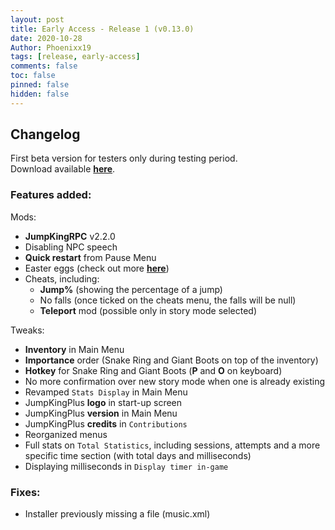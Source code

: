 ```yaml
---
layout: post
title: Early Access - Release 1 (v0.13.0)
date: 2020-10-28
Author: Phoenixx19
tags: [release, early-access]
comments: false
toc: false
pinned: false
hidden: false
---
```


## Changelog

First beta version for testers only during testing period.<br>
Download available [**here**](https://github.com/Phoenixx19/JumpKingPlus/releases/tag/v0.13.0).
<!-- more -->

### Features added:

Mods:
- **JumpKingRPC** v2.2.0
- Disabling NPC speech
- **Quick restart** from Pause Menu
- Easter eggs (check out more [**here**](https://github.com/Phoenixx19/JumpKingPlus/about))
- Cheats, including:
  - **Jump%** (showing the percentage of a jump)
  - No falls (once ticked on the cheats menu, the falls will be null)
  - **Teleport** mod (possible only in story mode selected)

Tweaks:
- **Inventory** in Main Menu
- **Importance** order (Snake Ring and Giant Boots on top of the inventory)
- **Hotkey** for Snake Ring and Giant Boots (**P** and **O** on keyboard)
- No more confirmation over new story mode when one is already existing
- Revamped `Stats Display` in Main Menu
- JumpKingPlus **logo** in start-up screen
- JumpKingPlus **version** in Main Menu
- JumpKingPlus **credits** in `Contributions`
- Reorganized menus
- Full stats on `Total Statistics`, including sessions, attempts and a more specific time section (with total days and milliseconds)
- Displaying milliseconds in `Display timer in-game`


### Fixes:

- Installer previously missing a file (music.xml)
